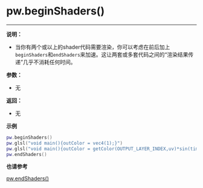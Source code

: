 # pw.beginShaders()
---

**说明：**

- 当你有两个或以上的shader代码需要渲染，你可以考虑在前后加上`beginShaders`和`endShaders`来加速。这让两套或多套代码之间的“渲染结果传递”几乎不消耗任何时间。


**参数：**

- 无

**返回：**

- 无

**示例**

```lua:beginShaders.lua
pw.beginShaders()
pw.glsl("void main(){outColor = vec4(1);}")
pw.glsl("void main(){outColor = getColor(OUTPUT_LAYER_INDEX,uv)*sin(time)/2.+.5;}")
pw.endShaders()
```

**也请参考**

[pw.endShaders()](endShaders.md)
